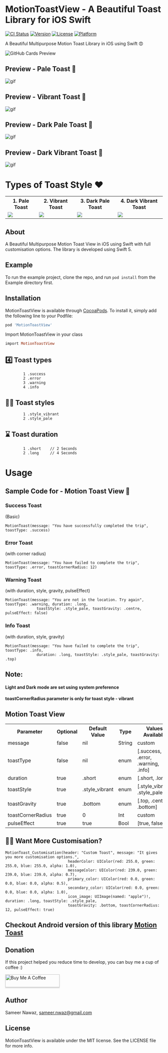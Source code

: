 # MotionToastView - A Beautiful Toast Library for iOS Swift

[![CI Status](https://img.shields.io/travis/sameersyd/MotionToastView.svg?style=flat)](https://travis-ci.org/sameersyd/MotionToastView)
[![Version](https://img.shields.io/cocoapods/v/MotionToastView.svg?style=flat)](https://cocoapods.org/pods/MotionToastView)
[![License](https://img.shields.io/cocoapods/l/MotionToastView.svg?style=flat)](https://cocoapods.org/pods/MotionToastView)
[![Platform](https://img.shields.io/cocoapods/p/MotionToastView.svg?style=flat)](https://cocoapods.org/pods/MotionToastView)


A Beautiful Multipurpose Motion Toast Library in iOS using Swift 😍

![GitHub Cards Preview](https://github.com/sameersyd/templates/blob/master/_github_card_.png)

## Preview - Pale Toast 🌟 
![gif](https://github.com/sameersyd/templates/blob/master/pale_light_.png)

## Preview - Vibrant Toast 🌈
![gif](https://github.com/sameersyd/templates/blob/master/vibrant_light.png)

## Preview - Dark Pale Toast 🌈
![gif](https://github.com/sameersyd/templates/blob/master/pale_dark_.png)

## Preview - Dark Vibrant Toast 🌈
![gif](https://github.com/sameersyd/templates/blob/master/vibrant_dark.png)


# Types of Toast Style ❤️


<table style="width:100%">
  <tr>
    <th>1. Pale Toast </th>
    <th>2. Vibrant Toast</th> 
    <th>3. Dark Pale Toast </th>
    <th>4. Dark Vibrant Toast</th> 
  </tr>
  <tr>
    <td><img src = "https://github.com/sameersyd/templates/blob/master/pale_light_.png"/></td> 
    <td><img src = "https://github.com/sameersyd/templates/blob/master/vibrant_light.png"/></td>
    <td><img src = "https://github.com/sameersyd/templates/blob/master/pale_dark_.png"/></td> 
    <td><img src = "https://github.com/sameersyd/templates/blob/master/vibrant_dark.png"/></td> 
  </tr>
</table>

## About

A Beautiful Multipurpose Motion Toast View in iOS using Swift with full customisation options. The library is developed using Swift 5.

## Example

To run the example project, clone the repo, and run `pod install` from the Example directory first.

## Installation

MotionToastView is available through [CocoaPods](https://cocoapods.org). To install
it, simply add the following line to your Podfile:

```ruby
pod 'MotionToastView'
```

Import MotionToastView in your class
```ruby
import MotionToastView
```

## 4️⃣ Toast types
```
        1 .success
        2 .error
        3 .warning
        4 .info
```

## ✌🏻 Toast styles
```
        1 .style_vibrant
        2 .style_pale
```

## ⌛️ Toast duration
```
        1 .short 	// 2 Seconds
        2 .long 	// 4 Seconds
```

# Usage 

## Sample Code for - Motion Toast View 🌟 

### Success Toast
(Basic)
```
MotionToast(message: "You have successfully completed the trip", toastType: .success)             
```

### Error Toast
(with corner radius)
```
MotionToast(message: "You have failed to complete the trip", toastType: .error, toastCornerRadius: 12)
```

### Warning Toast
(with duration, style, gravity, pulseEffect)
```
MotionToast(message: "You are not in the location. Try again", toastType: .warning, duration: .long, 
              toastStyle: .style_pale, toastGravity: .centre, pulseEffect: false)     
```

### Info Toast
(with duration, style, gravity)
```
MotionToast(message: "You have failed to complete the trip", toastType: .info, 
              duration: .long, toastStyle: .style_pale, toastGravity: .top)
```

## Note:
#### Light and Dark mode are set using system preference
#### toastCornerRadius parameter is only for toast style - vibrant

## Motion Toast View
<table style="width:100%">
  <tr>
    <th>Parameter</th>
    <th>Optional</th> 
    <th>Default Value</th>
    <th>Type</th>
    <th>Values Available</th>
  </tr>
  <tr>
    <td>message</td>
    <td>false</td>
    <td>nil</td>
    <td>String</td>
    <td>custom</td>
  </tr>
  <tr>
    <td>toastType</td>
    <td>false</td>
    <td>nil</td>
    <td>enum</td>
    <td>[.success, .error, .warning, .info]</td>
  </tr>
  <tr>
    <td>duration</td>
    <td>true</td>
    <td>.short</td>
    <td>enum</td>
    <td>[.short, .long]</td>
  </tr>
  <tr>
    <td>toastStyle</td>
    <td>true</td>
    <td>.style_vibrant</td>
    <td>enum</td>
    <td>[.style_vibrant, .style_pale]</td>
  </tr>
  <tr>
    <td>toastGravity</td>
    <td>true</td>
    <td>.bottom</td>
    <td>enum</td>
    <td>[.top, .centre, .bottom]</td>
  </tr>
  <tr>
    <td>toastCornerRadius</td>
    <td>true</td>
    <td>0</td>
    <td>Int</td>
    <td>custom</td>
  </tr>
  <tr>
    <td>pulseEffect</td>
    <td>true</td>
    <td>true</td>
    <td>Bool</td>
    <td>[true, false]</td>
  </tr>
</table>

## ✍🏻 Want More Customisation?
```
MotionToast_Customisation(header: "Custom Toast", message: "It gives you more customisation options.",
                            headerColor: UIColor(red: 255.0, green: 255.0, blue: 255.0, alpha: 1.0), 
                            messageColor: UIColor(red: 239.0, green: 239.0, blue: 239.0, alpha: 0.7), 
                            primary_color: UIColor(red: 0.0, green: 0.0, blue: 0.0, alpha: 0.5), 
                            secondary_color: UIColor(red: 0.0, green: 0.0, blue: 0.0, alpha: 1.0), 
                            icon_image: UIImage(named: "apple")!, duration: .long, toastStyle: .style_pale, 
                            toastGravity: .bottom, toastCornerRadius: 12, pulseEffect: true)
```

## Checkout Android version of this library <a href="https://github.com/Spikeysanju/MotionToast">Motion Toast</a>

## Donation
If this project helped you reduce time to develop, you can buy me a cup of coffee :) 

<a href="https://www.buymeacoffee.com/sameersyd" target="_blank"><img src="https://www.buymeacoffee.com/assets/img/custom_images/orange_img.png" alt="Buy Me A Coffee" style="height: 41px !important;width: 174px !important;box-shadow: 0px 3px 2px 0px rgba(190, 190, 190, 0.5) !important;-webkit-box-shadow: 0px 3px 2px 0px rgba(190, 190, 190, 0.5) !important;" ></a>

## Author

Sameer Nawaz, sameer.nwaz@gmail.com

## License

MotionToastView is available under the MIT license. See the LICENSE file for more info.
